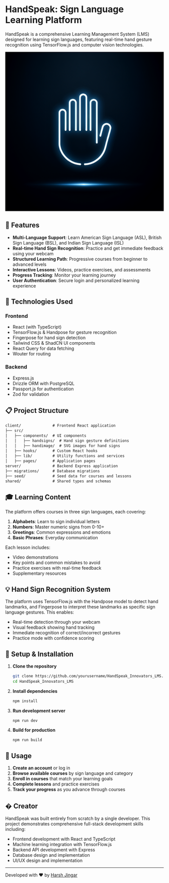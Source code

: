 # HandSpeak: Sign Language Learning Platform

HandSpeak is a comprehensive Learning Management System (LMS) designed for learning sign languages, featuring real-time hand gesture recognition using TensorFlow.js and computer vision technologies.

![HandSpeak](generated-icon.png)

## 🌟 Features

- **Multi-Language Support**: Learn American Sign Language (ASL), British Sign Language (BSL), and Indian Sign Language (ISL)
- **Real-time Hand Sign Recognition**: Practice and get immediate feedback using your webcam
- **Structured Learning Path**: Progressive courses from beginner to advanced levels
- **Interactive Lessons**: Videos, practice exercises, and assessments
- **Progress Tracking**: Monitor your learning journey
- **User Authentication**: Secure login and personalized learning experience

## 🚀 Technologies Used

### Frontend
- React (with TypeScript)
- TensorFlow.js & Handpose for gesture recognition
- Fingerpose for hand sign detection
- Tailwind CSS & ShadCN UI components
- React Query for data fetching
- Wouter for routing

### Backend
- Express.js
- Drizzle ORM with PostgreSQL
- Passport.js for authentication
- Zod for validation

## 📋 Project Structure

```
client/              # Frontend React application
├── src/
│   ├── components/  # UI components
│   │   ├── handsigns/  # Hand sign gesture definitions
│   │   ├── handimage/  # SVG images for hand signs
│   ├── hooks/       # Custom React hooks
│   ├── lib/         # Utility functions and services
│   ├── pages/       # Application pages
server/              # Backend Express application
├── migrations/      # Database migrations
├── seed/            # Seed data for courses and lessons
shared/              # Shared types and schemas
```

## 🎓 Learning Content

The platform offers courses in three sign languages, each covering:

1. **Alphabets**: Learn to sign individual letters
2. **Numbers**: Master numeric signs from 0-10+
3. **Greetings**: Common expressions and emotions
4. **Basic Phrases**: Everyday communication

Each lesson includes:
- Video demonstrations
- Key points and common mistakes to avoid
- Practice exercises with real-time feedback
- Supplementary resources

## 💡 Hand Sign Recognition System

The platform uses TensorFlow.js with the Handpose model to detect hand landmarks, and Fingerpose to interpret these landmarks as specific sign language gestures. This enables:

- Real-time detection through your webcam
- Visual feedback showing hand tracking
- Immediate recognition of correct/incorrect gestures
- Practice mode with confidence scoring

## 🔧 Setup & Installation

1. **Clone the repository**
   ```bash
   git clone https://github.com/yourusername/HandSpeak_Innovators_LMS.git
   cd HandSpeak_Innovators_LMS
   ```

2. **Install dependencies**
   ```bash
   npm install
   ```

3. **Run development server**
   ```bash
   npm run dev
   ```

4. **Build for production**
   ```bash
   npm run build
   ```

## 📱 Usage

1. **Create an account** or log in
2. **Browse available courses** by sign language and category
3. **Enroll in courses** that match your learning goals
4. **Complete lessons** and practice exercises
5. **Track your progress** as you advance through courses

## � Creator

HandSpeak was built entirely from scratch by a single developer. This project demonstrates comprehensive full-stack development skills including:

- Frontend development with React and TypeScript
- Machine learning integration with TensorFlow.js
- Backend API development with Express
- Database design and implementation
- UI/UX design and implementation

---

Developed with ❤️ by <a href="https://github.com/Harsh-Jingar">Harsh Jingar</a>
